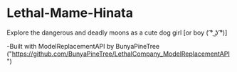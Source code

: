 # Lethal-Mame-Hinata
Explore the dangerous and deadly moons as a cute dog girl [or boy ( ͡° ͜ʖ ͡°)]  

  -Built with ModelReplacementAPI by BunyaPineTree
  ("https://github.com/BunyaPineTree/LethalCompany_ModelReplacementAPI")
